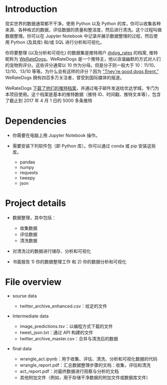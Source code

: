 # Introduction

现实世界的数据通常都不干净。使用 Python 以及 Python 的库，你可以收集各种来源、各种格式的数据，评估数据的质量和整洁度，然后进行清洗。这个过程叫做数据整理。你可以在 Jupyter Notebook 中记录并展示数据整理的过程，然后使用 Python (及其库) 和/或 SQL 进行分析和可视化。

你将要整理 (以及分析和可视化) 的数据集是推特用户 [@dog_rates](https://twitter.com/dog_rates) 的档案, 推特昵称为 [WeRateDogs](https://en.wikipedia.org/wiki/WeRateDogs)。WeRateDogs 是一个推特主，他以诙谐幽默的方式对人们的宠物狗评分。这些评分通常以 10 作为分母。但是分子则一般大于 10：11/10、12/10、13/10 等等。为什么会有这样的评分？因为 ["They're good dogs Brent."](http://knowyourmeme.com/memes/theyre-good-dogs-brent) WeRateDogs 拥有四百多万关注者，曾受到国际媒体的报道。

WeRateDogs [下载了他们的推特档案](https://support.twitter.com/articles/20170160)，并通过电子邮件发送给优达学城，专门为本项目使用。这个档案是基本的推特数据（推特 ID、时间戳、推特文本等），包含了截止到 2017 年 4 月 1 日的 5000 多条推特

# Dependencies

- 你需要在电脑上用 Jupyter Notebook 操作。

- 需要安装下列软件包（即 Python 库）。你可以通过 conda 或 pip 安装这些库。

  - pandas
  - numpy
  - requests
  - tweepy
  - json

# Project details

- 数据整理，其中包括：

  - 收集数据
  - 评估数据
  - 清洗数据

- 对清洗过的数据进行储存、分析和可视化
- 书面报告 1) 你的数据整理工作 和 2) 你的数据分析和可视化

# File overview

- sourse data

  - twitter_archive_enhanced.csv：给定的文件

- Intermediate data

  - image_predictions.tsv：以编程方式下载的文件
  - tweet_json.txt：通过 API 构建的文件
  - twitter_archive_master.csv：合并与清洗后的数据

- final data

  - wrangle_act.ipynb：用于收集、评估、清洗、分析和可视化数据的代码
  - wrangle_report.pdf：汇总数据整理步骤的文档：收集，评估和清洗
  - act_report.pdf：对最终数据进行观察与分析的文档
  - 其他附加文件（例如，用于存储干净数据的附加文件或数据库文件）
